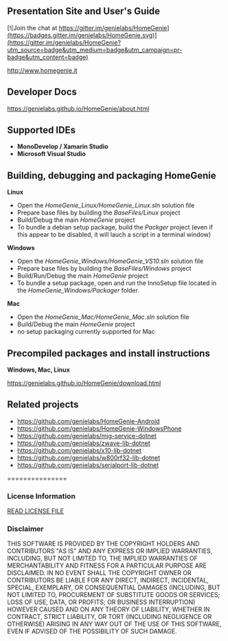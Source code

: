 ## Presentation Site and User's Guide

[![Join the chat at https://gitter.im/genielabs/HomeGenie](https://badges.gitter.im/genielabs/HomeGenie.svg)](https://gitter.im/genielabs/HomeGenie?utm_source=badge&utm_medium=badge&utm_campaign=pr-badge&utm_content=badge)

http://www.homegenie.it

## Developer Docs

https://genielabs.github.io/HomeGenie/about.html

## Supported IDEs

- **MonoDevelop / Xamarin Studio**
- **Microsoft Visual Studio**

## Building, debugging and packaging HomeGenie

**Linux**
- Open the *HomeGenie_Linux/HomeGenie_Linux.sln* solution file
- Prepare base files by building the *BaseFiles/Linux* project
- Build/Debug the main *HomeGenie* project
- To bundle a debian setup package, build the *Packger* project (even if this appear to be disabled, it will lauch a script in a terminal window)

**Windows**
- Open the *HomeGenie_Windows/HomeGenie_VS10.sln* solution file
- Prepare base files by building the *BaseFiles/Windows* project
- Build/Run/Debug the main *HomeGenie* project
- To bundle a setup package, open and run the InnoSetup file located in the *HomeGenie_Windows/Packager* folder.

**Mac**
- Open the *HomeGenie_Mac/HomeGenie_Mac.sln* solution file
- Build/Debug the main *HomeGenie* project
- no setup packaging currently supported for Mac

## Precompiled packages and install instructions

**Windows, Mac, Linux**

https://genielabs.github.io/HomeGenie/download.html

## Related projects

- https://github.com/genielabs/HomeGenie-Android
- https://github.com/genielabs/HomeGenie-WindowsPhone
- https://github.com/genielabs/mig-service-dotnet
- https://github.com/genielabs/zwave-lib-dotnet
- https://github.com/genielabs/x10-lib-dotnet
- https://github.com/genielabs/w800rf32-lib-dotnet
- https://github.com/genielabs/serialport-lib-dotnet

===============

### License Information

[READ LICENSE FILE](LICENSE)

### Disclaimer

THIS SOFTWARE IS PROVIDED BY THE COPYRIGHT HOLDERS AND CONTRIBUTORS "AS IS" AND ANY EXPRESS OR IMPLIED WARRANTIES, INCLUDING, BUT NOT LIMITED TO, THE IMPLIED WARRANTIES OF MERCHANTABILITY AND FITNESS FOR A PARTICULAR PURPOSE ARE DISCLAIMED. IN NO EVENT SHALL THE COPYRIGHT OWNER OR CONTRIBUTORS BE LIABLE FOR ANY DIRECT, INDIRECT, INCIDENTAL, SPECIAL, EXEMPLARY, OR CONSEQUENTIAL DAMAGES (INCLUDING, BUT NOT LIMITED TO, PROCUREMENT OF SUBSTITUTE GOODS OR SERVICES; LOSS OF USE, DATA, OR PROFITS; OR BUSINESS INTERRUPTION) HOWEVER CAUSED AND ON ANY THEORY OF LIABILITY, WHETHER IN CONTRACT, STRICT LIABILITY, OR TORT (INCLUDING NEGLIGENCE OR OTHERWISE) ARISING IN ANY WAY OUT OF THE USE OF THIS SOFTWARE, EVEN IF ADVISED OF THE POSSIBILITY OF SUCH DAMAGE.
